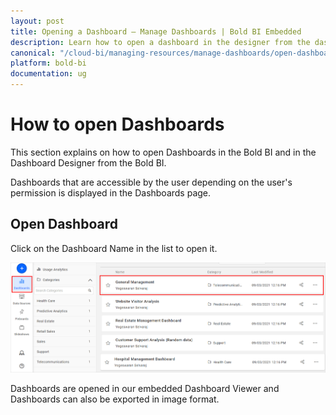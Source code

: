 ```yaml
---
layout: post
title: Opening a Dashboard – Manage Dashboards | Bold BI Embedded
description: Learn how to open a dashboard in the designer from the dashboard listing that is accessible to you in Bold BI Embedded.
canonical: "/cloud-bi/managing-resources/manage-dashboards/open-dashboards/" 
platform: bold-bi
documentation: ug
---
```


# How to open Dashboards

This section explains on how to open Dashboards in the Bold BI and in the Dashboard Designer from the Bold BI.

Dashboards that are accessible by the user depending on the user's permission is displayed in the Dashboards page.

## Open Dashboard

Click on the Dashboard Name in the list to open it.

![Manage Dashboards](/static/assets/embedded/managing-resources/manage-dashboards/images/manage-Dashboards.png#width=65%)

Dashboards are opened in our embedded Dashboard Viewer and Dashboards can also be exported in image format.